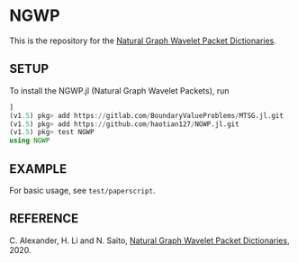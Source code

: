 # NGWP

<!-- [![Build Status](https://travis-ci.com/haotian127/NGWP.jl.svg?branch=master)](https://travis-ci.com/haotian127/NGWP.jl)
[![Build Status](https://ci.appveyor.com/api/projects/status/github/haotian127/NGWP.jl?svg=true)](https://ci.appveyor.com/project/haotian127/NGWP-jl)
[![Coverage](https://codecov.io/gh/haotian127/NGWP.jl/branch/master/graph/badge.svg)](https://codecov.io/gh/haotian127/NGWP.jl)
[![Coverage](https://coveralls.io/repos/github/haotian127/NGWP.jl/badge.svg?branch=master)](https://coveralls.io/github/haotian127/NGWP.jl?branch=master) -->

This is the repository for the [Natural Graph Wavelet Packet Dictionaries](https://arxiv.org/abs/2009.09020).

## SETUP

To install the NGWP.jl (Natural Graph Wavelet Packets), run
```julia
]
(v1.5) pkg> add https://gitlab.com/BoundaryValueProblems/MTSG.jl.git
(v1.5) pkg> add https://github.com/haotian127/NGWP.jl.git
(v1.5) pkg> test NGWP
using NGWP
```

## EXAMPLE

For basic usage, see `test/paperscript`.

## REFERENCE

C. Alexander, H. Li and N. Saito, [Natural Graph Wavelet Packet Dictionaries](https://arxiv.org/abs/2009.09020), 2020.

